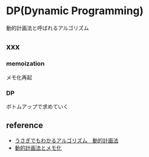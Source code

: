 # DP(Dynamic Programming)
動的計画法と呼ばれるアルゴリズム


## xxx
### memoization
メモ化再起

### DP
ボトムアップで求めていく


## reference
- [うさぎでもわかるアルゴリズム　動的計画法](https://www.momoyama-usagi.com/entry/info-algo-dp)
- [動的計画法とメモ化](https://yutakasasaki.hatenablog.com/entry/20100423/1271991176#:~:text=%E3%82%B3%E3%83%BC%E3%83%87%E3%82%A3%E3%83%B3%E3%82%B0%E3%81%AE%E3%83%AC%E3%83%99%E3%83%AB%E3%81%A7%E3%81%AE,%E3%81%AE%E3%82%B3%E3%83%BC%E3%83%89%E3%81%AB%E3%81%AA%E3%82%8A%E3%81%BE%E3%81%99%E3%80%82)
